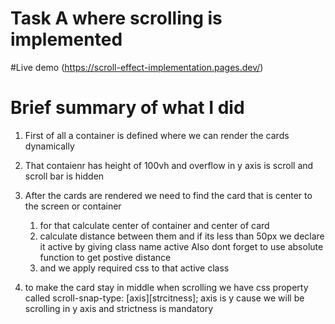# Task A where scrolling is implemented

#Live demo
(https://scroll-effect-implementation.pages.dev/)

# Brief summary of what I did

1. First of all a container is defined where we can render the cards dynamically

2. That contaienr has height of 100vh and overflow in y axis is scroll and scroll bar is hidden 

3. After the cards are rendered we need to find the card that is center to the screen or container
   1. for that calculate center of container and center of card
   2. calculate distance between them and if its less than 50px we declare it active by giving class name active
      Also dont forget to use absolute function to get postive distance
   3. and we apply required css to that active class
   
4. to make the card stay in middle when scrolling we have css property called
    scroll-snap-type: [axis][strcitness];
    axis is y cause we will be scrolling in y axis and strictness is mandatory 
